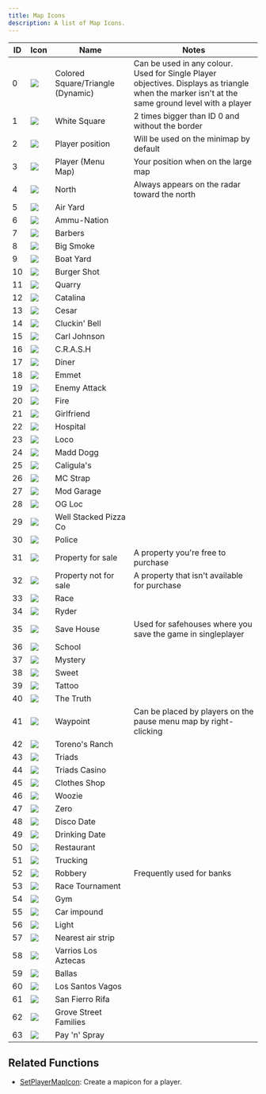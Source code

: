 ```yaml
---
title: Map Icons
description: A list of Map Icons.
---
```


| ID  | Icon                             | Name                              | Notes                                                            |
| --- | -------------------------------- | --------------------------------- | ---------------------------------------------------------------- |
| 0   | ![](/images/mapIcons/icon0.gif)  | Colored Square/Triangle (Dynamic) | Can be used in any colour. Used for Single Player objectives. Displays as triangle when the marker isn't at the same ground level with a player                                                                                         |
| 1   | ![](/images/mapIcons/icon1.gif)  | White Square                      | 2 times bigger than ID 0 and without the border                  |
| 2   | ![](/images/mapIcons/icon2.gif)  | Player position                   | Will be used on the minimap by default                           |
| 3   | ![](/images/mapIcons/icon3.gif)  | Player (Menu Map)                 | Your position when on the large map                              |
| 4   | ![](/images/mapIcons/icon4.gif)  | North                             | Always appears on the radar toward the north                     |
| 5   | ![](/images/mapIcons/icon5.gif)  | Air Yard                          |                                                                  |
| 6   | ![](/images/mapIcons/icon6.gif)  | Ammu-Nation                       |                                                                  |
| 7   | ![](/images/mapIcons/icon7.gif)  | Barbers                           |                                                                  |
| 8   | ![](/images/mapIcons/icon8.gif)  | Big Smoke                         |                                                                  |
| 9   | ![](/images/mapIcons/icon9.gif)  | Boat Yard                         |                                                                  |
| 10  | ![](/images/mapIcons/icon10.gif) | Burger Shot                       |                                                                  |
| 11  | ![](/images/mapIcons/icon11.gif) | Quarry                            |                                                                  |
| 12  | ![](/images/mapIcons/icon12.gif) | Catalina                          |                                                                  |
| 13  | ![](/images/mapIcons/icon13.gif) | Cesar                             |                                                                  |
| 14  | ![](/images/mapIcons/icon14.gif) | Cluckin' Bell                     |                                                                  |
| 15  | ![](/images/mapIcons/icon15.gif) | Carl Johnson                      |                                                                  |
| 16  | ![](/images/mapIcons/icon16.gif) | C.R.A.S.H                         |                                                                  |
| 17  | ![](/images/mapIcons/icon17.gif) | Diner                             |                                                                  |
| 18  | ![](/images/mapIcons/icon18.gif) | Emmet                             |                                                                  |
| 19  | ![](/images/mapIcons/icon19.gif) | Enemy Attack                      |                                                                  |
| 20  | ![](/images/mapIcons/icon20.gif) | Fire                              |                                                                  |
| 21  | ![](/images/mapIcons/icon21.gif) | Girlfriend                        |                                                                  |
| 22  | ![](/images/mapIcons/icon22.gif) | Hospital                          |                                                                  |
| 23  | ![](/images/mapIcons/icon23.gif) | Loco                              |                                                                  |
| 24  | ![](/images/mapIcons/icon24.gif) | Madd Dogg                         |                                                                  |
| 25  | ![](/images/mapIcons/icon25.gif) | Caligula's                        |                                                                  |
| 26  | ![](/images/mapIcons/icon26.gif) | MC Strap                          |                                                                  |
| 27  | ![](/images/mapIcons/icon27.gif) | Mod Garage                        |                                                                  |
| 28  | ![](/images/mapIcons/icon28.gif) | OG Loc                            |                                                                  |
| 29  | ![](/images/mapIcons/icon29.gif) | Well Stacked Pizza Co             |                                                                  |
| 30  | ![](/images/mapIcons/icon30.gif) | Police                            |                                                                  |
| 31  | ![](/images/mapIcons/icon31.gif) | Property for sale                 | A property you're free to purchase                               |
| 32  | ![](/images/mapIcons/icon32.gif) | Property not for sale             | A property that isn't available for purchase                     |
| 33  | ![](/images/mapIcons/icon33.gif) | Race                              |                                                                  |
| 34  | ![](/images/mapIcons/icon34.gif) | Ryder                             |                                                                  |
| 35  | ![](/images/mapIcons/icon35.gif) | Save House                        | Used for safehouses where you save the game in singleplayer      |
| 36  | ![](/images/mapIcons/icon36.gif) | School                            |                                                                  |
| 37  | ![](/images/mapIcons/icon37.gif) | Mystery                           |                                                                  |
| 38  | ![](/images/mapIcons/icon38.gif) | Sweet                             |                                                                  |
| 39  | ![](/images/mapIcons/icon39.gif) | Tattoo                            |                                                                  |
| 40  | ![](/images/mapIcons/icon40.gif) | The Truth                         |                                                                  |
| 41  | ![](/images/mapIcons/icon41.gif) | Waypoint                          | Can be placed by players on the pause menu map by right-clicking |
| 42  | ![](/images/mapIcons/icon42.gif) | Toreno's Ranch                    |                                                                  |
| 43  | ![](/images/mapIcons/icon43.gif) | Triads                            |                                                                  |
| 44  | ![](/images/mapIcons/icon44.gif) | Triads Casino                     |                                                                  |
| 45  | ![](/images/mapIcons/icon45.gif) | Clothes Shop                      |                                                                  |
| 46  | ![](/images/mapIcons/icon46.gif) | Woozie                            |                                                                  |
| 47  | ![](/images/mapIcons/icon47.gif) | Zero                              |                                                                  |
| 48  | ![](/images/mapIcons/icon48.gif) | Disco Date                        |                                                                  |
| 49  | ![](/images/mapIcons/icon49.gif) | Drinking Date                     |                                                                  |
| 50  | ![](/images/mapIcons/icon50.gif) | Restaurant                        |                                                                  |
| 51  | ![](/images/mapIcons/icon51.gif) | Trucking                          |                                                                  |
| 52  | ![](/images/mapIcons/icon52.gif) | Robbery                           | Frequently used for banks                                        |
| 53  | ![](/images/mapIcons/icon53.gif) | Race Tournament                   |                                                                  |
| 54  | ![](/images/mapIcons/icon54.gif) | Gym                               |                                                                  |
| 55  | ![](/images/mapIcons/icon55.gif) | Car impound                       |                                                                  |
| 56  | ![](/images/mapIcons/icon56.gif) | Light                             |                                                                  |
| 57  | ![](/images/mapIcons/icon57.gif) | Nearest air strip                 |                                                                  |
| 58  | ![](/images/mapIcons/icon58.gif) | Varrios Los Aztecas               |                                                                  |
| 59  | ![](/images/mapIcons/icon59.gif) | Ballas                            |                                                                  |
| 60  | ![](/images/mapIcons/icon60.gif) | Los Santos Vagos                  |                                                                  |
| 61  | ![](/images/mapIcons/icon61.gif) | San Fierro Rifa                   |                                                                  |
| 62  | ![](/images/mapIcons/icon62.gif) | Grove Street Families             |                                                                  |
| 63  | ![](/images/mapIcons/icon63.gif) | Pay 'n' Spray                     |                                                                  |

## Related Functions

- [SetPlayerMapIcon](/docs/scripting/functions/SetPlayerMapIcon): Create a mapicon for a player.
